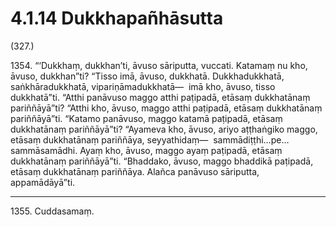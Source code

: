 

# 4.1.14 Dukkhapañhāsutta




(327.)

1354\. “‘Dukkhaṃ, dukkhan’ti, āvuso sāriputta, vuccati. Katamaṃ nu kho, āvuso, dukkhan”ti? “Tisso imā, āvuso, dukkhatā. Dukkhadukkhatā, saṅkhāradukkhatā, vipariṇāmadukkhatā—  imā kho, āvuso, tisso dukkhatā”ti. “Atthi panāvuso maggo atthi paṭipadā, etāsaṃ dukkhatānaṃ pariññāyā”ti? “Atthi kho, āvuso, maggo atthi paṭipadā, etāsaṃ dukkhatānaṃ pariññāyā”ti. “Katamo panāvuso, maggo katamā paṭipadā, etāsaṃ dukkhatānaṃ pariññāyā”ti? “Ayameva kho, āvuso, ariyo aṭṭhaṅgiko maggo, etāsaṃ dukkhatānaṃ pariññāya, seyyathidaṃ—  sammādiṭṭhi…pe…  sammāsamādhi. Ayaṃ kho, āvuso, maggo ayaṃ paṭipadā, etāsaṃ dukkhatānaṃ pariññāyā”ti. “Bhaddako, āvuso, maggo bhaddikā paṭipadā, etāsaṃ dukkhatānaṃ pariññāya. Alañca panāvuso sāriputta, appamādāyā”ti.

---

1355\. Cuddasamaṃ.





